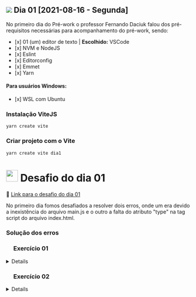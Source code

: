 <h2><img src="https://user-images.githubusercontent.com/4163340/130160199-7b021ab6-8d96-4955-b41c-4506968afe98.png"/> Dia 01 [2021-08-16 - Segunda]</h2>
<p>No primeiro dia do Pré-work o professor Fernando Daciuk falou dos pré-requisitos necessárias para acompanhamento do pré-work, sendo:</p>
<ul>
  <li>[x] 01 (um) editor de texto | <strong>Escolhido:</strong> VSCode </li>
  <li>[x] NVM e NodeJS</li>
  <li>[x] Eslint</li>
  <li>[x] Editorconfig</li>
  <li>[x] Emmet</li>
  <li>[x] Yarn</li>  
</ul>
<h4>Para usuários Windows:</h4>
<ul>
  <li>[x] WSL com Ubuntu</li>
</ul>
<h3>Instalação ViteJS</h3>

```
yarn create vite
```

### Criar projeto com o Vite

```
yarn create vite dia1
```

### 

# <img src="https://user-images.githubusercontent.com/4163340/130159194-488e54e5-a6e0-49d1-9b9c-7b78d232ba70.png" height="32"/> Desafio do dia 01

<p>🔗 <a href="https://github.com/brainnco/desafios-pre-work-b-academy/tree/main/dia1">Link para o desafio do dia 01</a></p>

<p>No primeiro dia fomos desafiados a resolver dois erros, onde um era devido a inexistência do arquivo main.js e o outro a falta do atributo "type" na tag script do arquivo index.html.</P>

### Solução dos erros

### <img src="https://user-images.githubusercontent.com/4163340/130161271-0e37ced9-4426-4f4b-9dac-510916ffad4d.png" height="16"/> Exercício 01
<details>
<p>Resolver o erro que aparece no console:</p>

```
GET http://localhost:3000/main.js net::ERR_ABORTED 404 (Not Found)
```

<p>Para solucionar o erro bastava criar o arquivo main.js</p>
</details>

### <img src="https://user-images.githubusercontent.com/4163340/130161271-0e37ced9-4426-4f4b-9dac-510916ffad4d.png" height="16"/> Exercício 02
<details>
<p>Ao resolver o primeiro erro, resolva o segundo erro que deverá aparecer no console:</p>

```
Uncaught SyntaxError: Cannot use import statement outside a module
```

<p>Para solucionar o erro basta inserir o atributo type="module" na tag <script/></p>
</details>

### <img src="https://user-images.githubusercontent.com/4163340/130161271-0e37ced9-4426-4f4b-9dac-510916ffad4d.png" height="16"/> Exercício 03
<details>
<p>Olhe novamente para o console, e resolva o próximo erro:</p>

```
main.js:3 Uncaught TypeError: Cannot set property 'innerHTML' of null
```

<p>Para solucionar bastava ou criar a div #app ou colocar o ID app em alguma div.</p>
</details>

### <img src="https://user-images.githubusercontent.com/4163340/130161271-0e37ced9-4426-4f4b-9dac-510916ffad4d.png" height="16"/> Exercício 04
<details>
<p>Crie um link no HTML (fora da div .app), e adicione à ele um evento de clique. O clique nesse botão deverá alternar a visibilidade do .app: se o .app estiver visível, ele deverá ser escondido. Se estiver escondido, o clique deve exibí-lo.</p>

<p>Para facilitar a visualização, minha filha me deu a ideia que eu implementasse o feitiço do Mapa do Maroto do filme Harry Potter e o Prisioneiro de Askaban, que ficou conforme as imagens abaixo, para implementar adicionei um addEventListener no botão e toggleAttribute na div#app:</p>

```
import './style.css';

document.querySelector('#app').innerHTML = `
  <div class="mapa">
  <h1>O Mapa do Maroto</h1>
  <img src="./src/imgs/mapa_maroto.jpg" alt="Mapa do Salteador">
  </div>
`;

const btnLink = document.querySelector('[data-js="btnLink"]');
const appContainer = document.querySelector('#app');

btnLink.addEventListener('click', () => {
  appContainer.toggleAttribute('hidden');
  btnLink.innerHTML = appContainer.hasAttribute('hidden')
    ? 'Eu juro solenemente que não vou fazer nada de bom.'
    : 'Malfeito feito';
});
```
</details>

### Com a div #app desabilitada:

![image](https://user-images.githubusercontent.com/4163340/129776083-e807baaf-c270-4fe8-adc4-3cbac6c172d9.png)

### Com a div #app habilitada:

![image](https://user-images.githubusercontent.com/4163340/129776949-cfdf8256-6d8d-48ec-b096-2ef2fb2271b4.png)
